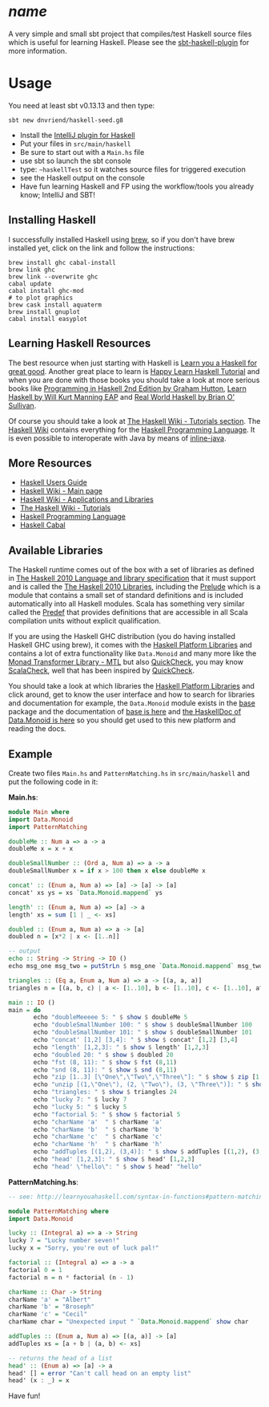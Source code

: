 # $name$
A very simple and small sbt project that compiles/test Haskell source files which is useful for learning Haskell. Please see the [sbt-haskell-plugin](https://github.com/dnvriend/sbt-haskell) for more information.

# Usage
You need at least sbt v0.13.13 and then type:

```
sbt new dnvriend/haskell-seed.g8
```

- Install the [IntelliJ plugin for Haskell](https://plugins.jetbrains.com/plugin/7453)
- Put your files in `src/main/haskell`
- Be sure to start out with a `Main.hs` file
- use sbt so launch the sbt console
- type: `~haskellTest` so it watches source files for triggered execution
- see the Haskell output on the console
- Have fun learning Haskell and FP using the workflow/tools you already know; IntelliJ and SBT!

## Installing Haskell
I successfully installed Haskell using [brew](http://brew.sh/), so if you don't have brew installed yet, click on the
link and follow the instructions:

```
brew install ghc cabal-install
brew link ghc
brew link --overwrite ghc
cabal update
cabal install ghc-mod
# to plot graphics
brew cask install aquaterm
brew install gnuplot
cabal install easyplot
```

## Learning Haskell Resources
The best resource when just starting with Haskell is [Learn you a Haskell for great good](http://learnyouahaskell.com/chapters).
Another great place to learn is [Happy Learn Haskell Tutorial](http://www.happylearnhaskelltutorial.com/contents.html)
and when you are done with those books you should take a look at more serious books like
[Programming in Haskell 2nd Edition by Graham Hutton](https://www.amazon.com/Programming-Haskell-Graham-Hutton/dp/1316626229/ref=dp_ob_image_bk),
[Learn Haskell by Will Kurt Manning EAP](https://www.manning.com/books/learn-haskell) and
[Real World Haskell by Brian O' Sullivan](https://www.amazon.com/Real-World-Haskell-Bryan-OSullivan/dp/0596514980/ref=sr_1_1?s=books&ie=UTF8&qid=1481042542&sr=1-1&keywords=real+world+haskell).

Of course you should take a look at [The Haskell Wiki - Tutorials section](https://wiki.haskell.org/Tutorials).
The [Haskell Wiki](https://wiki.haskell.org/Haskell) contains everything for the
[Haskell Programming Language](https://www.haskell.org/platform/). It is even possible to interoperate
with Java by means of [inline-java](http://blog.tweag.io/posts/2016-10-17-inline-java.html).

## More Resources

- [Haskell Users Guide](https://downloads.haskell.org/~ghc/latest/docs/users_guide.pdf)
- [Haskell Wiki - Main page](https://wiki.haskell.org/Haskell)
- [Haskell Wiki - Applications and Libraries](https://wiki.haskell.org/Applications_and_libraries)
- [The Haskell Wiki - Tutorials](https://wiki.haskell.org/Tutorials)
- [Haskell Programming Language](https://www.haskell.org/platform/)
- [Haskell Cabal](https://www.haskell.org/cabal/)

## Available Libraries
The Haskell runtime comes out of the box with a set of libraries as defined in [The Haskell 2010 Language and library specification](https://wiki.haskell.org/Language_and_library_specification)
that it must support and is called the [The Haskell 2010 Libraries](https://www.haskell.org/onlinereport/haskell2010/haskellpa2.html),
including the [Prelude](https://wiki.haskell.org/Prelude) which is a module that contains a small set of standard definitions and is
included automatically into all Haskell modules. Scala has something very similar called the [Predef](http://www.scala-lang.org/api/current/scala/Predef$.html)
that provides definitions that are accessible in all Scala compilation units without explicit qualification.

If you are using the Haskell GHC distribution (you do having installed Haskell GHC using brew), it comes with the
[Haskell Platform Libraries](https://www.haskell.org/platform/contents.html#packages-and-documentation) and contains
a lot of extra functionality like `Data.Monoid` and many more like the [Monad Transformer Library - MTL](http://hackage.haskell.org/package/mtl)
but also [QuickCheck](http://hackage.haskell.org/package/QuickCheck), you may know [ScalaCheck](https://www.scalacheck.org/), well that
has been inspired by [QuickCheck](http://hackage.haskell.org/package/QuickCheck).

You should take a look at which libraries the [Haskell Platform Libraries](https://www.haskell.org/platform/contents.html#packages-and-documentation)
and click around, get to know the user interface and how to search for libraries and documentation for example, the `Data.Monoid` module
exists in the [base](http://hackage.haskell.org/package/base) package and the documentation of [base is here](http://hackage.haskell.org/package/base-4.9.0.0) and
[the HaskellDoc of Data.Monoid is here](http://hackage.haskell.org/package/base-4.9.0.0/docs/Data-Monoid.html) so you should get
used to this new platform and reading the docs.

## Example
Create two files `Main.hs` and `PatternMatching.hs` in `src/main/haskell` and put the following code in it:

__Main.hs__:

```haskell
module Main where
import Data.Monoid
import PatternMatching

doubleMe :: Num a => a -> a
doubleMe x = x + x

doubleSmallNumber :: (Ord a, Num a) => a -> a
doubleSmallNumber x = if x > 100 then x else doubleMe x

concat' :: (Enum a, Num a) => [a] -> [a] -> [a]
concat' xs ys = xs `Data.Monoid.mappend` ys

length' :: (Enum a, Num a) => [a] -> a
length' xs = sum [1 | _ <- xs]

doubled :: (Enum a, Num a) => a -> [a]
doubled n = [x*2 | x <- [1..n]]

-- output
echo :: String -> String -> IO ()
echo msg_one msg_two = putStrLn $ msg_one `Data.Monoid.mappend` msg_two

triangles :: (Eq a, Enum a, Num a) => a -> [(a, a, a)]
triangles n = [(a, b, c) | a <- [1..10], b <- [1..10], c <- [1..10], a^2 + b^2 == c^2, a + b + c == n]

main :: IO ()
main = do
       echo "doubleMeeeee 5: " $ show $ doubleMe 5
       echo "doubleSmallNumber 100: " $ show $ doubleSmallNumber 100
       echo "doubleSmallNumber 101: " $ show $ doubleSmallNumber 101
       echo "concat' [1,2] [3,4]: " $ show $ concat' [1,2] [3,4]
       echo "length' [1,2,3]: " $ show $ length' [1,2,3]
       echo "doubled 20: " $ show $ doubled 20
       echo "fst (8, 11): " $ show $ fst (8,11)
       echo "snd (8, 11): " $ show $ snd (8,11)
       echo "zip [1..3] [\"One\",\"Two\",\"Three\"]: " $ show $ zip [1..] ["One", "Two", "Three"]
       echo "unzip [(1,\"One\"), (2, \"Two\"), (3, \"Three\")]: " $ show $ unzip [(1,"One"), (2, "Two"), (3, "Three")]
       echo "triangles: " $ show $ triangles 24
       echo "lucky 7: " $ lucky 7
       echo "lucky 5: " $ lucky 5
       echo "factorial 5: " $ show $ factorial 5
       echo "charName 'a'  " $ charName 'a'
       echo "charName 'b'  " $ charName 'b'
       echo "charName 'c'  " $ charName 'c'
       echo "charName 'h'  " $ charName 'h'
       echo "addTuples [(1,2), (3,4)]: " $ show $ addTuples [(1,2), (3,4)]
       echo "head' [1,2,3]: " $ show $ head' [1,2,3]
       echo "head' \"hello\": " $ show $ head' "hello"
```

__PatternMatching.hs__:

```haskell
-- see: http://learnyouahaskell.com/syntax-in-functions#pattern-matching

module PatternMatching where
import Data.Monoid

lucky :: (Integral a) => a -> String
lucky 7 = "Lucky number seven!"
lucky x = "Sorry, you're out of luck pal!"

factorial :: (Integral a) => a -> a
factorial 0 = 1
factorial n = n * factorial (n - 1)

charName :: Char -> String
charName 'a' = "Albert"
charName 'b' = "Broseph"
charName 'c' = "Cecil"
charName char = "Unexpected input " `Data.Monoid.mappend` show char

addTuples :: (Enum a, Num a) => [(a, a)] -> [a]
addTuples xs = [a + b | (a, b) <- xs]

-- returns the head of a list
head' :: (Enum a) => [a] -> a
head' [] = error "Can't call head on an empty list"
head' (x : _) = x
```

Have fun!